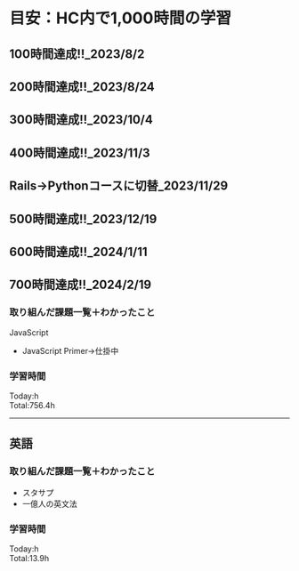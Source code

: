 # 目安：HC内で1,000時間の学習
## 100時間達成!!_2023/8/2
## 200時間達成!!_2023/8/24
## 300時間達成!!_2023/10/4
## 400時間達成!!_2023/11/3
## Rails→Pythonコースに切替_2023/11/29
## 500時間達成!!_2023/12/19
## 600時間達成!!_2024/1/11
## 700時間達成!!_2024/2/19

### 取り組んだ課題一覧＋わかったこと
JavaScript
- JavaScript Primer→仕掛中

### 学習時間
Today:h<br>
Total:756.4h

------------------------------------------
## 英語
### 取り組んだ課題一覧＋わかったこと
- スタサプ
- 一億人の英文法

### 学習時間
Today:h<br>
Total:13.9h
